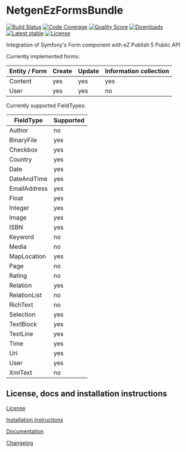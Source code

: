 NetgenEzFormsBundle
===================

[![Build Status](https://img.shields.io/travis/netgen/NetgenEzFormsBundle.svg?style=flat-square)](https://travis-ci.org/netgen/NetgenEzFormsBundle)
[![Code Coverage](https://img.shields.io/codecov/c/github/netgen/NetgenEzFormsBundle.svg?style=flat-square)](https://codecov.io/gh/netgen/NetgenEzFormsBundle)
[![Quality Score](https://img.shields.io/scrutinizer/g/netgen/NetgenEzFormsBundle.svg?style=flat-square)](https://scrutinizer-ci.com/g/netgen/NetgenEzFormsBundle)
[![Downloads](https://img.shields.io/packagist/dt/netgen/ez-forms-bundle.svg?style=flat-square)](https://packagist.org/packages/netgen/ez-forms-bundle)
[![Latest stable](https://img.shields.io/packagist/v/netgen/ez-forms-bundle.svg?style=flat-square)](https://packagist.org/packages/netgen/ez-forms-bundle)
[![License](https://img.shields.io/packagist/l/netgen/ez-forms-bundle.svg?style=flat-square)](https://packagist.org/packages/netgen/ez-forms-bundle)

Integration of Symfony's Form component with eZ Publish 5 Public API

Currently implemented forms:

| Entity / Form             | Create | Update | Information collection
| ------------- | --- | --- | ---
| Content      | yes | yes | yes
| User      | yes | yes | no

Currently supported FieldTypes:

| FieldType             | Supported
| ------------- | ---
| Author         | no
| BinaryFile     | yes
| Checkbox       | yes
| Country        | yes
| Date           | yes
| DateAndTime    | yes
| EmailAddress   | yes
| Float          | yes
| Integer        | yes
| Image          | yes
| ISBN           | yes
| Keyword        | no
| Media          | no
| MapLocation    | yes
| Page           | no
| Rating         | no
| Relation       | yes
| RelationList   | no
| RichText       | no
| Selection      | yes
| TextBlock      | yes
| TextLine       | yes
| Time           | yes
| Url            | yes
| User           | yes
| XmlText        | no

License, docs and installation instructions
-------------------------------------------

[License](LICENSE)

[Installation instructions](doc/INSTALL.md)

[Documentation](doc/DOC.md)

[Changelog](doc/CHANGELOG.md)
